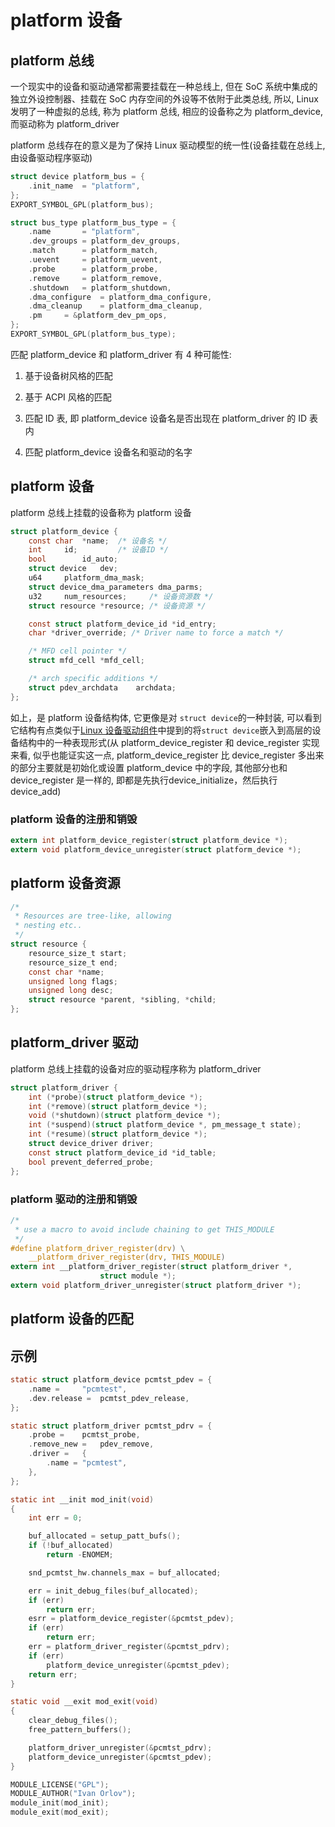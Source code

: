 # platform 设备

## platform 总线

<div id="platform_bus"/>
一个现实中的设备和驱动通常都需要挂载在一种总线上, 但在 SoC 系统中集成的独立外设控制器、挂载在 SoC 内存空间的外设等不依附于此类总线, 所以, Linux 发明了一种虚拟的总线, 称为 platform 总线, 相应的设备称之为 platform_device, 而驱动称为 platform_driver

platform 总线存在的意义是为了保持 Linux 驱动模型的统一性(设备挂载在总线上, 由设备驱动程序驱动)

```c
struct device platform_bus = {
    .init_name  = "platform",
};
EXPORT_SYMBOL_GPL(platform_bus);

struct bus_type platform_bus_type = {
    .name       = "platform",
    .dev_groups = platform_dev_groups,
    .match      = platform_match,
    .uevent     = platform_uevent,
    .probe      = platform_probe,
    .remove     = platform_remove,
    .shutdown   = platform_shutdown,
    .dma_configure  = platform_dma_configure,
    .dma_cleanup    = platform_dma_cleanup,
    .pm     = &platform_dev_pm_ops,
};
EXPORT_SYMBOL_GPL(platform_bus_type);
```

匹配 platform_device 和 platform_driver 有 4 种可能性:

1. 基于设备树风格的匹配

2. 基于 ACPI 风格的匹配

3. 匹配 ID 表, 即 platform_device 设备名是否出现在 platform_driver 的 ID 表内

4. 匹配 platform_device 设备名和驱动的名字


## platform 设备

platform 总线上挂载的设备称为 platform 设备

```c
struct platform_device {
    const char  *name;  /* 设备名 */
    int     id;         /* 设备ID */
    bool        id_auto;
    struct device   dev;
    u64     platform_dma_mask;
    struct device_dma_parameters dma_parms;
    u32     num_resources;     /* 设备资源数 */
    struct resource *resource; /* 设备资源 */

    const struct platform_device_id *id_entry;
    char *driver_override; /* Driver name to force a match */

    /* MFD cell pointer */
    struct mfd_cell *mfd_cell;

    /* arch specific additions */
    struct pdev_archdata    archdata;
};
```

如上，是 platform 设备结构体, 它更像是对 `struct device`的一种封装, 可以看到它结构有点类似于[Linux 设备驱动组件](../modules/modules.md)中提到的将`struct device`嵌入到高层的设备结构中的一种表现形式(从 platform_device_register 和 device_register 实现来看, 似乎也能证实这一点, platform_device_register 比 device_register 多出来的部分主要就是初始化或设置 platform_device 中的字段, 其他部分也和 device_register 是一样的, 即都是先执行device_initialize，然后执行 device_add)

### platform 设备的注册和销毁

```c
extern int platform_device_register(struct platform_device *);
extern void platform_device_unregister(struct platform_device *);
```

## platform 设备资源

```c
/*
 * Resources are tree-like, allowing
 * nesting etc..
 */
struct resource {
    resource_size_t start;
    resource_size_t end;
    const char *name;
    unsigned long flags;
    unsigned long desc;
    struct resource *parent, *sibling, *child;
};

```

## platform_driver 驱动

platform 总线上挂载的设备对应的驱动程序称为 platform_driver

```c
struct platform_driver {
    int (*probe)(struct platform_device *);
    int (*remove)(struct platform_device *);
    void (*shutdown)(struct platform_device *);
    int (*suspend)(struct platform_device *, pm_message_t state);
    int (*resume)(struct platform_device *);
    struct device_driver driver;
    const struct platform_device_id *id_table;
    bool prevent_deferred_probe;
};
```
### platform 驱动的注册和销毁

```c
/*
 * use a macro to avoid include chaining to get THIS_MODULE
 */
#define platform_driver_register(drv) \
    __platform_driver_register(drv, THIS_MODULE)
extern int __platform_driver_register(struct platform_driver *,
                    struct module *);
extern void platform_driver_unregister(struct platform_driver *);
```

## platform 设备的匹配

## 示例

```c
static struct platform_device pcmtst_pdev = {
    .name =     "pcmtest",
    .dev.release =  pcmtst_pdev_release,
};

static struct platform_driver pcmtst_pdrv = {
    .probe =    pcmtst_probe,
    .remove_new =   pdev_remove,
    .driver =   {
        .name = "pcmtest",
    },
};

static int __init mod_init(void)
{
    int err = 0;

    buf_allocated = setup_patt_bufs();
    if (!buf_allocated)
        return -ENOMEM;

    snd_pcmtst_hw.channels_max = buf_allocated;

    err = init_debug_files(buf_allocated);
    if (err)
        return err;
    esrr = platform_device_register(&pcmtst_pdev);
    if (err)
        return err;
    err = platform_driver_register(&pcmtst_pdrv);
    if (err)
        platform_device_unregister(&pcmtst_pdev);
    return err;
}

static void __exit mod_exit(void)
{
    clear_debug_files();
    free_pattern_buffers();

    platform_driver_unregister(&pcmtst_pdrv);
    platform_device_unregister(&pcmtst_pdev);
}

MODULE_LICENSE("GPL");
MODULE_AUTHOR("Ivan Orlov");
module_init(mod_init);
module_exit(mod_exit);
```

